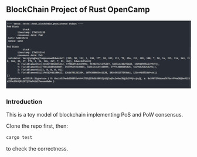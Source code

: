 ## BlockChain Project of Rust OpenCamp

![The output of persistence test](<docs/output_1.png>)

### Introduction

This is a toy model of blockchain implementing PoS and PoW consensus.

Clone the repo first, then:

```sh
cargo test
```

to check the correctness.